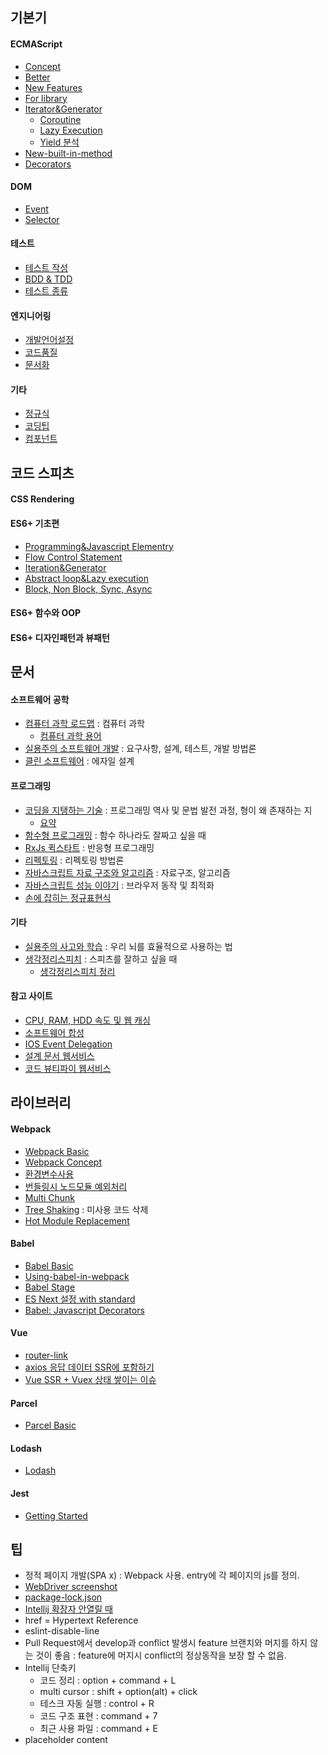 ## 기본기
#### ECMAScript
* [Concept](Concept)
* [Better](Better)
* [New Features](New+Features)
* [For library](For+library)
* [Iterator&Generator](Iterator&Generator)
  * [Coroutine](Coroutine)
  * [Lazy Execution](Lazy-Execution)
  * [Yield 분석](Yield-분석)
* [New-built-in-method](New-built-in-method)
* [Decorators](Decorators)

#### DOM
* [Event](Event)
* [Selector](Selector)

#### 테스트
* [테스트 작성](테스트-작성)
* [BDD & TDD](BDD-&-TDD)
* [테스트 종류](%ED%85%8C%EC%8A%A4%ED%8A%B8-%EC%A2%85%EB%A5%98)

#### 엔지니어링
- [개발언어설정](개발언어설정)
- [코드품질](코드품질)
- [문서화](문서화)

#### 기타
* [정규식](정규식)
* [코딩팁](코딩팁)
* [컴포넌트](%EC%BB%B4%ED%8F%AC%EB%84%8C%ED%8A%B8)

## 코드 스피츠
#### CSS Rendering
#### ES6+ 기초편
* [Programming&Javascript Elementry](Programming&Javascript-Elementry)
* [Flow Control Statement](Flow-Control-Statement)
* [Iteration&Generator](Iteration&Generator)
* [Abstract loop&Lazy execution](Abstract-loop&Lazy-execution)
* [Block, Non Block, Sync, Async](Block,-Non-Block,-Sync,-Async)
#### ES6+ 함수와 OOP
#### ES6+ 디자인패턴과 뷰패턴

## 문서
#### 소프트웨어 공학
* [컴퓨터 과학 로드맵](http://book.naver.com/bookdb/book_detail.nhn?bid=13496659) : 컴퓨터 과학
  * [컴퓨터 과학 용어](%EC%BB%B4%ED%93%A8%ED%84%B0-%EA%B3%BC%ED%95%99-%EC%9A%A9%EC%96%B4)
* [실용주의 소프트웨어 개발](http://book.naver.com/bookdb/book_detail.nhn?bid=11885425) : 요구사항, 설계, 테스트, 개발 방법론
* [클린 소프트웨어](http://book.naver.com/bookdb/book_detail.nhn?bid=12035385) : 에자일 설계

#### 프로그래밍
* [코딩을 지탱하는 기술](http://book.naver.com/bookdb/book_detail.nhn?bid=7317474) : 프로그래밍 역사 및 문법 발전 과정, 형이 왜 존재하는 지
  * [요약](코딩을-지탱하는-기술-요약)
* [함수형 프로그래밍](http://book.naver.com/bookdb/book_detail.nhn?device=pc&bid=12800140) : 함수 하나라도 잘짜고 싶을 때
* [RxJs 퀵스타트](http://naver.me/GciIqLoq) : 반응형 프로그래밍
* [리펙토링](http://book.naver.com/bookdb/book_detail.nhn?device=pc&bid=7047630) : 리펙토링 방법론
* [자바스크립트 자료 구조와 알고리즘](http://book.naver.com/bookdb/book_detail.nhn?device=pc&bid=9755482) : 자료구조, 알고리즘
* [자바스크립트 성능 이야기](http://book.naver.com/bookdb/book_detail.nhn?device=pc&bid=7006583) : 브라우저 동작 및 최적화
* [손에 잡히는 정규표현식](http://www.kyobobook.co.kr/product/detailViewKor.laf?barcode=9788991268630&n_media=27758&n_query=%EC%86%90%EC%97%90%EC%9E%A1%ED%9E%88%EB%8A%94%EC%A0%95%EA%B7%9C%ED%91%9C%ED%98%84%EC%8B%9D&n_rank=2&n_ad_group=grp-m001-01-000000208662314&n_ad=nad-a001-01-000000015636516&n_keyword_id=nkw-m001-01-000000286044841&n_keyword=%EC%86%90%EC%97%90%EC%9E%A1%ED%9E%88%EB%8A%94%EC%A0%95%EA%B7%9C%ED%91%9C%ED%98%84%EC%8B%9D&n_campaign_type=1&NaPm=ct%3Djkae01lk%7Cci%3D0z00000ZZk1pb2DmMf0O%7Ctr%3Dsa%7Chk%3D0ebbcffa27e2b8af6ac18d0d59251878ed443964)

#### 기타
* [실용주의 사고와 학습](http://book.naver.com/bookdb/book_detail.nhn?device=pc&bid=9720757) : 우리 뇌를 효율적으로 사용하는 법
* [생각정리스피치](https://book.naver.com/bookdb/book_detail.nhn?bid=12896858) : 스피츠를 잘하고 싶을 때
  * [생각정리스피치 정리](생각정리스피치-정리)

#### 참고 사이트
* [CPU, RAM, HDD 속도 및 웹 캐싱](https://mingrammer.com/translation-the-hidden-components-of-web-caching/)
* [소프트웨어 합성](https://midojeong.github.io/2018/04/28/composing-software-translation-epilogue/)
* [IOS Event Delegation](http://gravitydept.com/blog/js-click-event-bubbling-on-ios)
* [설계 문서 웹서비스](https://www.draw.io/)
* [코드 뷰티파이 웹서비스](http://jsbeautifier.org/)

## 라이브러리
#### Webpack
* [Webpack Basic](https://github.com/ChoDragon9/es6/wiki/Webpack+Basic)
* [Webpack Concept](https://github.com/ChoDragon9/es6/wiki/Webpack+Concept)
* [환경변수사용](%ED%99%98%EA%B2%BD-%EB%B3%80%EC%88%98-%EC%82%AC%EC%9A%A9)
* [번들링시 노드모듈 예외처리](%EB%B2%88%EB%93%A4%EB%A7%81%EC%8B%9C-%EB%85%B8%EB%93%9C%EB%AA%A8%EB%93%88-%EC%98%88%EC%99%B8%EC%B2%98%EB%A6%AC)
* [Multi Chunk](Multi-chunk-file)
* [Tree Shaking](https://webpack.js.org/guides/tree-shaking/) : 미사용 코드 삭제
* [Hot Module Replacement](Hot-Module-Replacement)

#### Babel
* [Babel Basic](https://github.com/ChoDragon9/es6/wiki/Babel+Basic)
* [Using-babel-in-webpack](Using-babel-in-webpack)
* [Babel Stage](Babel-Stage)
* [ES Next 설정 with standard](ES-Next-%EC%84%A4%EC%A0%95-with-standard)
* [Babel: Javascript Decorators](Babel:-Javascript-Decorators)

#### Vue
* [router-link](router-link)
* [axios 응답 데이터 SSR에 포함하기](axios-%EC%9D%91%EB%8B%B5-%EB%8D%B0%EC%9D%B4%ED%84%B0-SSR%EC%97%90-%ED%8F%AC%ED%95%A8%ED%95%98%EA%B8%B0)
* [Vue SSR + Vuex 상태 쌓이는 이슈](%5BVue-SSR---Vuex%5D-상태-쌓이는-이슈)

#### Parcel
* [Parcel Basic](https://github.com/ChoDragon9/es6/wiki/Parcel+Basic)

#### Lodash
* [Lodash](https://github.com/ChoDragon9/es6/wiki/lodash)

#### Jest
* [Getting Started](https://github.com/ChoDragon9/es6/wiki/Getting-Started-Jest)

## 팁
* 정적 페이지 개발(SPA x) : Webpack 사용. entry에 각 페이지의 js를 정의.
* [WebDriver screenshot](WebDriver-screenshot)
* [package-lock.json](package-lock.json)
* [Intellij 확장자 안열릴 때](%5Bintellij%5D-확장자-안열릴-때)
* href = Hypertext Reference
* eslint-disable-line
* Pull Request에서 develop과 conflict 발생시 feature 브랜치와 머지를 하지 않는 것이 좋음 : feature에 머지시 conflict의 정상동작을 보장 할 수 없음.
* Intellij 단축키
  - 코드 정리 : option + command + L
  - multi cursor : shift + option(alt) + click
  - 테스크 자동 실행 : control + R
  - 코드 구조 표현 : command + 7
  - 최근 사용 파일 : command + E
* placeholder content